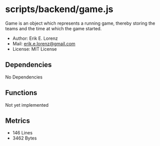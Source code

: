 # scripts/backend/game.js


Game is an object which represents a running game, thereby storing the teams
and the time at which the game started.
* Author: Erik E. Lorenz 
* Mail: <erik.e.lorenz@gmail.com>
* License: MIT License


## Dependencies

No Dependencies

## Functions

Not yet implemented

## Metrics

* 146 Lines
* 3462 Bytes

